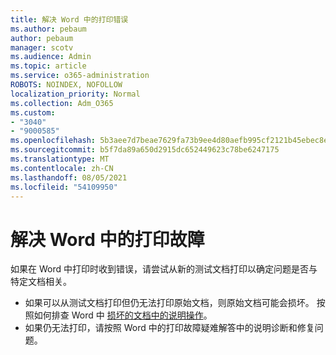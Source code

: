 ```yaml
---
title: 解决 Word 中的打印错误
ms.author: pebaum
author: pebaum
manager: scotv
ms.audience: Admin
ms.topic: article
ms.service: o365-administration
ROBOTS: NOINDEX, NOFOLLOW
localization_priority: Normal
ms.collection: Adm_O365
ms.custom:
- "3040"
- "9000585"
ms.openlocfilehash: 5b3aee7d7beae7629fa73b9ee4d80aefb995cf2121b45ebec8e224c28c99489e
ms.sourcegitcommit: b5f7da89a650d2915dc652449623c78be6247175
ms.translationtype: MT
ms.contentlocale: zh-CN
ms.lasthandoff: 08/05/2021
ms.locfileid: "54109950"
---
```

# <a name="resolving-print-failures-in-word"></a>解决 Word 中的打印故障

如果在 Word 中打印时收到错误，请尝试从新的测试文档打印以确定问题是否与特定文档相关。

- 如果可以从测试文档打印但仍无法打印原始文档，则原始文档可能会损坏。 按照如何排查 Word 中 [损坏的文档中的说明操作](https://docs.microsoft.com/office/troubleshoot/word/damaged-documents-in-word#update-microsoft-office-and-windows)。
- 如果仍无法打印，请按照 Word 中的打印故障[](https://docs.microsoft.com/office/troubleshoot/word/print-failures-in-word)疑难解答中的说明诊断和修复问题。